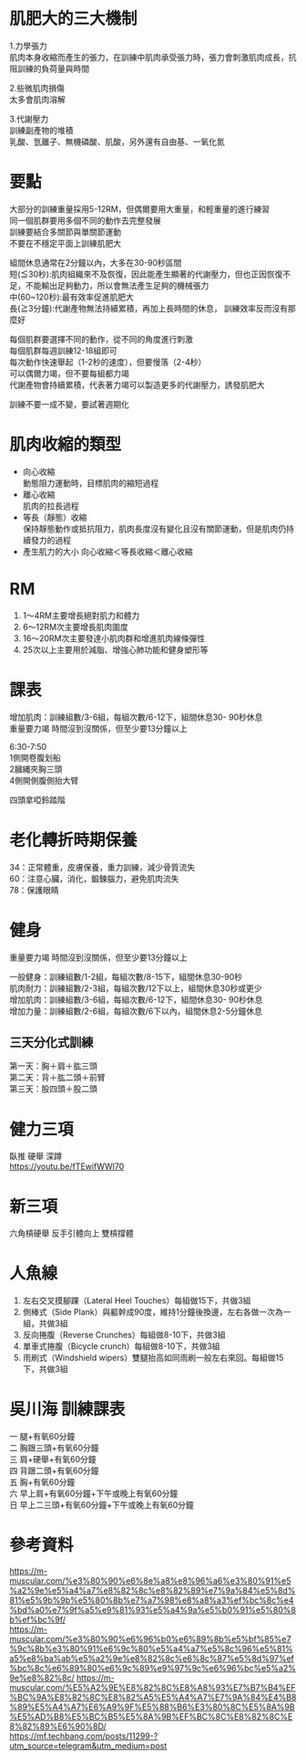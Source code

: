 # 肌肥大的三大機制
1.力學張力  
肌肉本身收縮而產生的張力，在訓練中肌肉承受張力時，張力會刺激肌肉成長，抗阻訓練的負荷量與時間  

2.些微肌肉損傷  
太多會肌肉溶解  

3.代謝壓力  
訓練副產物的堆積  
乳酸、氫離子、無機磷酸、肌酸，另外還有自由基、一氧化氮  

# 要點
大部分的訓練重量採用5-12RM，但偶爾要用大重量，和輕重量的進行練習  
同一個肌群要用多個不同的動作去完整發展  
訓練要結合多關節與單關節運動  
不要在不穩定平面上訓練肌肥大  

組間休息通常在2分鐘以內，大多在30-90秒區間  
短(≦30秒):肌肉組織來不及恢復，因此能產生顯著的代謝壓力，但也正因恢復不足，不能輸出足夠動力，所以會無法產生足夠的機械張力  
中(60~120秒):最有效率促進肌肥大  
長(≧3分鐘):代謝產物無法持續累積，再加上長時間的休息， 訓練效率反而沒有那麼好  

每個肌群要選擇不同的動作，從不同的角度進行刺激  
每個肌群每週訓練12-18組即可  
每次動作快速舉起（1-2秒的速度），但要慢落（2-4秒）    
可以偶爾力竭，但不要每組都力竭    
代謝產物會持續累積，代表著力竭可以製造更多的代謝壓力，誘發肌肥大  

訓練不要一成不變，要試著週期化 

# 肌肉收縮的類型
* 向心收縮  
動態阻力運動時，目標肌肉的縮短過程  
* 離心收縮  
肌肉的拉長過程  
* 等長（靜態）收縮  
保持靜態動作或抵抗阻力，肌肉長度沒有變化且沒有關節運動，但是肌肉仍持續發力的過程  
* 產生肌力的大小
向心收縮＜等長收縮＜離心收縮  

# RM
1. 1～4RM主要增長絕對肌力和體力  
2. 6～12RM次主要增長肌肉圍度  
3. 16～20RM次主要發達小肌肉群和增進肌肉線條彈性  
4. 25次以上主要用於減脂、增強心肺功能和健身塑形等  


#  課表
增加肌肉：訓練組數/3-6組，每組次數/6-12下，組間休息30- 90秒休息  
重量要力竭 時間沒到沒關係，但至少要13分鐘以上  

6:30-7:50  
1側開卷腹划船   
2膕縄夾胸三頭   
4側開側腹側抬大臂   

四頭拿啞鈴踏階   

# 老化轉折時期保養
34：正常體重，皮膚保養，重力訓練，減少骨質流失  
60：注意心臟，消化，鍛鍊腦力，避免肌肉流失  
78：保護眼睛    

# 健身
重量要力竭 時間沒到沒關係，但至少要13分鐘以上  

一般健身：訓練組數/1-2組，每組次數/8-15下，組間休息30-90秒           
肌肉耐力：訓練組數/2-3組，每組次數/12下以上，組間休息30秒或更少  
增加肌肉：訓練組數/3-6組，每組次數/6-12下，組間休息30- 90秒休息  
增加力量：訓練組數/2-6組，每組次數/6下以內，組間休息2-5分鐘休息  

## 三天分化式訓練
第一天：胸＋肩＋肱三頭  
第二天：背＋肱二頭＋前臂  
第三天：股四頭＋股二頭 

# 健力三項
臥推 硬舉 深蹲  
https://youtu.be/fTEwifWWl70  

# 新三項
六角槓硬舉 反手引體向上 雙槓撐體  

# 人魚線  
1. 左右交叉摸腳踝（Lateral Heel Touches）每組做15下，共做3組   
2. 側棒式（Side Plank）與軀幹成90度，維持1分鐘後換邊，左右各做一次為一組，共做3組  
3. 反向捲腹（Reverse Crunches）每組做8-10下，共做3組  
4. 單車式捲腹（Bicycle crunch）每組做8-10下，共做3組  
5. 雨刷式（Windshield wipers）雙腿抬高如同雨刷一般左右來回。每組做15下，共做3組  

# 吳川海 訓練課表
一   腿+有氧60分鐘  
二   胸跟三頭+有氧60分鐘  
三   肩+硬舉+有氧60分鐘  
四   背跟二頭+有氧60分鐘  
五   胸+有氧60分鐘  
六   早上肩+有氧60分鐘+下午或晚上有氧60分鐘  
日   早上二三頭+有氧60分鐘+下午或晚上有氧60分鐘  

# 參考資料
https://m-muscular.com/%e3%80%90%e6%8e%a8%e8%96%a6%e3%80%91%e5%a2%9e%e5%a4%a7%e8%82%8c%e8%82%89%e7%9a%84%e5%8d%81%e5%9b%9b%e5%80%8b%e7%a7%98%e8%a8%a3%ef%bc%8c%e4%bd%a0%e7%9f%a5%e9%81%93%e5%a4%9a%e5%b0%91%e5%80%8b%ef%bc%9f/  
https://m-muscular.com/%e3%80%90%e6%96%b0%e6%89%8b%e5%bf%85%e7%9c%8b%e3%80%91%e6%9c%80%e5%a4%a7%e5%8c%96%e5%81%a5%e8%ba%ab%e5%a2%9e%e8%82%8c%e6%8c%87%e5%8d%97%ef%bc%8c%e6%89%80%e6%9c%89%e9%97%9c%e6%96%bc%e5%a2%9e%e8%82%8c/
https://m-muscular.com/%E5%A2%9E%E8%82%8C%E8%A8%93%E7%B7%B4%EF%BC%9A%E8%82%8C%E8%82%A5%E5%A4%A7%E7%9A%84%E4%B8%89%E5%A4%A7%E6%A9%9F%E5%88%B6%E3%80%8C%E5%8A%9B%E5%AD%B8%E5%BC%B5%E5%8A%9B%EF%BC%8C%E8%82%8C%E8%82%89%E6%90%8D/  
https://mf.techbang.com/posts/11299-?utm_source=telegram&utm_medium=post  
